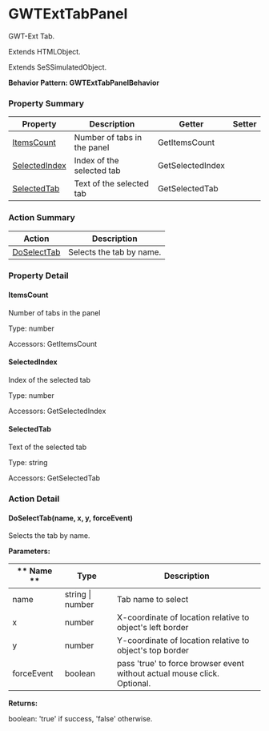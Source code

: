 # GWTExtTabPanel

GWT-Ext Tab.
 
Extends HTMLObject.

Extends SeSSimulatedObject.





**Behavior Pattern: GWTExtTabPanelBehavior**


<!-- ============================== property summary ========================== -->

	

### Property Summary

| **Property** | **Description** | **Getter** | **Setter** |
| ------------ | --------------- | ---------- | ---------- |
| [ItemsCount](#ItemsCount) | Number of tabs in the panel | GetItemsCount |  |
| [SelectedIndex](#SelectedIndex) | Index of the selected tab | GetSelectedIndex |  |
| [SelectedTab](#SelectedTab) | Text of the selected tab | GetSelectedTab |  |



	
<!-- ============================== action summary ========================== -->



### Action Summary

|  **Action** | **Description** | 
| ----------- | --------------- |
|	[DoSelectTab](#DoSelectTab) | Selects the tab by name. |




<!-- ============================== property detail ========================== -->
	
### Property Detail
		
<a name="ItemsCount"></a>
#### ItemsCount


Number of tabs in the panel

			
	
			
Type: number
			
			
Accessors: GetItemsCount
			
		
<a name="SelectedIndex"></a>
#### SelectedIndex


Index of the selected tab

			
	
			
Type: number
			
			
Accessors: GetSelectedIndex
			
		
<a name="SelectedTab"></a>
#### SelectedTab


Text of the selected tab

			
	
			
Type: string
			
			
Accessors: GetSelectedTab
			
		
	
	
<!-- ============================== action detail ========================== -->
	
### Action Detail
		
<a name="DoSelectTab"></a>    
#### DoSelectTab(name, x, y, forceEvent)

Selects the tab by name.


**Parameters:**

|	** Name ** | **Type** | **Description** |
| ---------- | -------- | --------------- |
| name | string \| number |	Tab name to select |
| x | number |	X-coordinate of location relative to object's left border |
| y | number |	Y-coordinate of location relative to object's top border |
| forceEvent | boolean |	pass 'true' to force browser event without actual mouse click.<br>Optional. |




**Returns:**

boolean: 'true' if success, 'false' otherwise.




	

